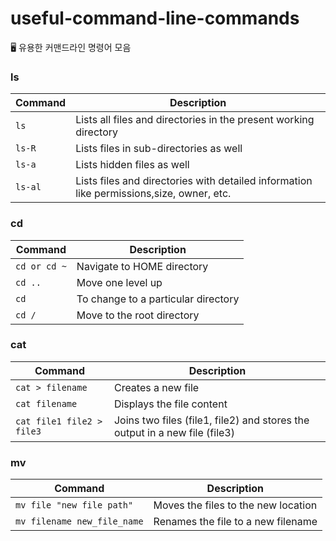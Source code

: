 # useful-command-line-commands
🖥 유용한 커맨드라인 명령어 모음

### ls
| Command                                                      | Description                                                  |
| ------------------------------------------------------------ | ------------------------------------------------------------ |
| `ls`                                                         | Lists all files and directories in the present working directory |
| `ls-R`                                                       | Lists files in sub-directories as well                       |
| `ls-a`                                                       | Lists hidden files as well                                   |
| `ls-al`                                                      | Lists files and directories with detailed information like permissions,size, owner, etc. |

### cd
| Command                                                      | Description                                                  |
| ------------------------------------------------------------ | ------------------------------------------------------------ |
| `cd or cd ~`                                                 | Navigate to HOME directory                                   |
| `cd ..`                                                      | Move one level up                                            |
| `cd`                                                         | To change to a particular directory                          |
| `cd /`                                                       | Move to the root directory                                   |

### cat
| Command                                                      | Description                                                  |
| ------------------------------------------------------------ | ------------------------------------------------------------ |
| `cat > filename`                                             | Creates a new file                                           |
| `cat filename`                                               | Displays the file content                                    |
| `cat file1 file2 > file3`                                    | Joins two files (file1, file2) and stores the output in a new file (file3) |

### mv
| Command                                                      | Description                                                  |
| ------------------------------------------------------------ | ------------------------------------------------------------ |
| `mv file "new file path"`                                    | Moves the files to the new location                          |
| `mv filename new_file_name`                                  | Renames the file to a new filename                           |


